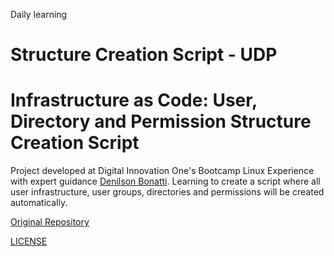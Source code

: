Daily learning

# Structure Creation Script - UDP

# Infrastructure as Code: User, Directory and Permission Structure Creation Script

Project developed at Digital Innovation One's Bootcamp Linux Experience with expert guidance [Denilson Bonatti](https://github.com/denilsonbonatti "Denilson Bonatti"). 
Learning to create a script where all user infrastructure, user groups, directories and permissions will be created automatically.

[Original Repository](https://github.com/denilsonbonatti/linux-projeto1-iac "Original Repository")

[LICENSE](./LICENSE)
